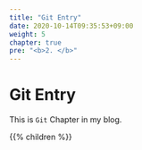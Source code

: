 ```yaml
---
title: "Git Entry"
date: 2020-10-14T09:35:53+09:00
weight: 5
chapter: true
pre: "<b>2. </b>"
---
```


# Git Entry

This is `Git` Chapter in my blog.

{{% children %}}

